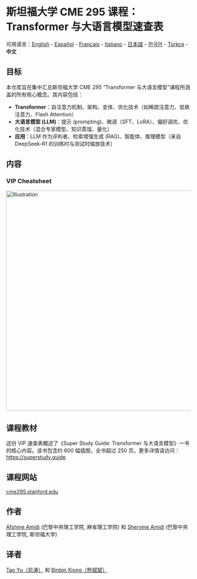 # 斯坦福大学 CME 295 课程：Transformer 与大语言模型速查表 
可用语言：[English](https://github.com/afshinea/stanford-cme-295-transformers-large-language-models/tree/main/en) - [Español](https://github.com/afshinea/stanford-cme-295-transformers-large-language-models/tree/main/es) - [Français](https://github.com/afshinea/stanford-cme-295-transformers-large-language-models/tree/main/fr) - [Italiano](https://github.com/afshinea/stanford-cme-295-transformers-large-language-models/tree/main/it) - [日本語](https://github.com/afshinea/stanford-cme-295-transformers-large-language-models/tree/main/ja) - [한국어](https://github.com/afshinea/stanford-cme-295-transformers-large-language-models/tree/main/ko) - [Türkçe](https://github.com/afshinea/stanford-cme-295-transformers-large-language-models/tree/main/tr) - **中文**

## 目标
本仓库旨在集中汇总斯坦福大学 CME 295 “Transformer 与大语言模型”课程所涵盖的所有核心概念。其内容包括：
- **Transformer**：自注意力机制、架构、变体、优化技术（如稀疏注意力、低秩注意力、Flash Attention）
- **大语言模型 (LLM)**：提示 (prompting)、微调（SFT、LoRA）、偏好调优、优化技术（混合专家模型、知识蒸馏、量化）
- **应用**：LLM 作为评判者、检索增强生成 (RAG)、智能体、推理模型（来自 DeepSeek-R1 的训练时与测试时缩放技术）

## 内容
### VIP Cheatsheet
<a href="https://github.com/afshinea/stanford-cme-295-transformers-large-language-models/blob/main/zh/cheatsheet-transformers-large-language-models.pdf"><img src="https://cme295.stanford.edu/cheatsheet-zh.png" alt="Illustration" width="600px"/></a>

## 课程教材
这份 VIP 速查表概述了《Super Study Guide: Transformer 与大语言模型》一书的核心内容。该书包含约 600 幅插图，全书超过 250 页。更多详情请访问：https://superstudy.guide

## 课程网站
[cme295.stanford.edu](https://cme295.stanford.edu/)

## 作者
[Afshine Amidi](https://www.linkedin.com/in/afshineamidi/) (巴黎中央理工学院, 麻省理工学院) 和 [Shervine Amidi](https://www.linkedin.com/in/shervineamidi/) (巴黎中央理工学院, 斯坦福大学)

## 译者
[Tao Yu（俞涛）](https://www.linkedin.com/in/taoyucmu/) 和 [Binbin Xiong（熊斌斌）](https://www.linkedin.com/in/binbin-xiong-51ab8a43/)
